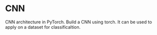 # CNN
CNN architecture in PyTorch.
Build a CNN using torch. It can be used to apply on a dataset for classificaltion.
